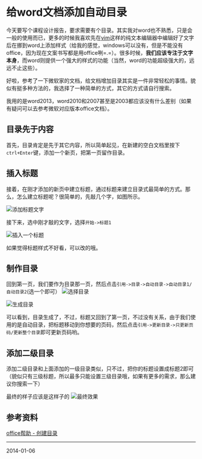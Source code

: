 给word文档添加自动目录
======================

今天要写个课程设计报告，要求需要有个目录。其实我对word也不熟悉，只是会一般的使用而已，更多的时候我喜欢先在[vim][vim]这样的纯文本编辑器中编辑好了文字后在挪到word上添加样式（给我的感觉，windows可以没有，但是不能没有office，因为现在文案书写都是用office咧=.=）。很多时候，**我们应该专注于文字本身**，而word则提供一个强大的样式的功能（当然，word的功能超级强大的，远远不止这些）。

好啦，参考了一下微软家的文档，给文档增加目录其实是一件非常轻松的事情。貌似有挺多种方法的，我选择了一种简单的方式，其它的方式请自行搜索。

我用的是word2013，word2010和2007甚至是2003都应该没有什么差别（如果有疑问可以去参考微软对应版本office文档）。

## 目录先于内容
首先，目录肯定是先于其它内容，所以简单起见，在新建的空白文档里按下``ctrl+Enter``键，添加一个新页，把第一页留作目录。

## 插入标题
接着，在刚才添加的新页中建立标题，通过标题来建立目录式最简单的方式。那么，怎么建立标题呢？很简单的，先敲几个字，如图所示。

![添加标题文字](http://farm3.staticflickr.com/2875/11797614676_1af1f0dac9_o.png)

接下来，选中刚才敲的文字，选择``开始->标题1``

![插入一个标题](http://farm6.staticflickr.com/5528/11797615006_2d5333b773_o.png)

如果觉得标题样式不好看，可以改的哦。

## 制作目录
回到第一页，我们要作为目录那一页，然后点击``引用->目录->自动目录->自动目录1/自动目录2``(选一个即可）
![选择目录](http://farm8.staticflickr.com/7314/11797095763_99dd90428b_o.png)

![生成目录](http://farm4.staticflickr.com/3765/11797614996_a2ff0aa8d8_o.png)

可以看到，目录生成了，不过，标题又回到了第一页，不过没有关系，由于我们使用的是自动目录，把标题移动到你想要的页码，然后点击``引用->更新目录->只更新页码/更新整个目录``即可更新页码哟。

## 添加二级目录
添加二级目录和上面添加的一级目录类似，只不过，把你的标题设置成标题2即可（貌似只有三级标题，所以最多只能设置三级目录哦，如果有更多的需求，那么建议你搜索一下）

最终的样子应该是这样子的
![最终效果](http://farm4.staticflickr.com/3785/11797095733_2bfc45632b_o.png)

## 参考资料
[office帮助 - 创建目录](http://office.microsoft.com/zh-cn/word-help/HA102824256.aspx "创建目录")

---
2014-01-06

[vim]: http://zh.wikipedia.org/zh-cn/Vim "vim"
